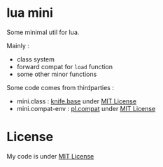 # lua mini

Some minimal util for lua.

Mainly :
 * class system
 * forward compat for `load` function
 * some other minor functions

Some code comes from thirdparties :
 * mini.class : [knife.base][knife.base] under [MIT License][knife-lic]
 * mini.compat-env : [pl.compat][pl.compat] under [MIT License][pl-lic]

# License

My code is under [MIT License][mycode-lic]


[knife.base]: https://github.com/airstruck/knife/blob/master/knife/base.lua
[knife-lic]: https://github.com/airstruck/knife/blob/master/license

[pl.compat]: https://github.com/tst2005/lua-penlight/blob/master/lua/pl/compat.lua#L51-L67
[pl-lic]: https://github.com/tst2005/lua-penlight/blob/master/LICENSE.md

[mycode-lic]: https://www.opensource.org/licenses/mit-license
